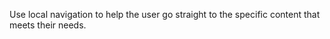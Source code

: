 <p class="abstract">Use local navigation to help the user go straight to the specific content that meets their needs.</p>
